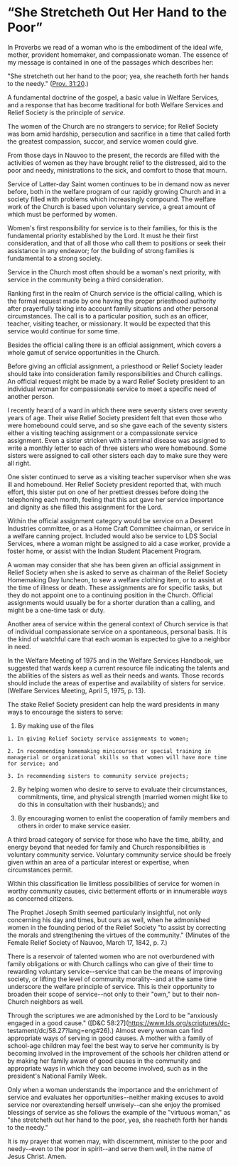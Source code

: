 # “She Stretcheth Out Her Hand to the Poor”

In Proverbs we read of a woman who is the embodiment of the ideal wife,
mother, provident homemaker, and compassionate woman. The essence of my
message is contained in one of the passages which describes her:

"She stretcheth out her hand to the poor; yea, she reacheth forth her hands to
the needy." ([Prov.
31:20](https://www.lds.org/scriptures/ot/prov/31.20?lang=eng#19).)

A fundamental doctrine of the gospel, a basic value in Welfare Services, and a
response that has become traditional for both Welfare Services and Relief
Society is the principle of _service._

The women of the Church are no strangers to service; for Relief Society was
born amid hardship, persecution and sacrifice in a time that called forth the
greatest compassion, succor, and service women could give.

From those days in Nauvoo to the present, the records are filled with the
activities of women as they have brought relief to the distressed, aid to the
poor and needy, ministrations to the sick, and comfort to those that mourn.

Service of Latter-day Saint women continues to be in demand now as never
before, both in the welfare program of our rapidly growing Church and in a
society filled with problems which increasingly compound. The welfare work of
the Church is based upon voluntary service, a great amount of which must be
performed by women.

Women's first responsibility for service is to their families, for this is the
fundamental priority established by the Lord. It must he their first
consideration, and that of all those who call them to positions or seek their
assistance in any endeavor; for the building of strong families is fundamental
to a strong society.

Service in the Church most often should be a woman's next priority, with
service in the community being a third consideration.

Ranking first in the realm of Church service is the official calling, which is
the formal request made by one having the proper priesthood authority after
prayerfully taking into account family situations and other personal
circumstances. The call is to a particular position, such as an officer,
teacher, visiting teacher, or missionary. It would be expected that this
service would continue for some time.

Besides the official calling there is an official assignment, which covers a
whole gamut of service opportunities in the Church.

Before giving an official assignment, a priesthood or Relief Society leader
should take into consideration family responsibilities and Church callings. An
official request might be made by a ward Relief Society president to an
individual woman for compassionate service to meet a specific need of another
person.

I recently heard of a ward in which there were seventy sisters over seventy
years of age. Their wise Relief Society president felt that even those who
were homebound could serve, and so she gave each of the seventy sisters either
a visiting teaching assignment or a compassionate service assignment. Even a
sister stricken with a terminal disease was assigned to write a monthly letter
to each of three sisters who were homebound. Some sisters were assigned to
call other sisters each day to make sure they were all right.

One sister continued to serve as a visiting teacher supervisor when she was
ill and homebound. Her Relief Society president reported that, with much
effort, this sister put on one of her prettiest dresses before doing the
telephoning each month, feeling that this act gave her service importance and
dignity as she filled this assignment for the Lord.

Within the official assignment category would be service on a Deseret
Industries committee, or as a Home Craft Committee chairman, or service in a
welfare canning project. Included would also be service to LDS Social
Services, where a woman might be assigned to aid a case worker, provide a
foster home, or assist with the Indian Student Placement Program.

A woman may consider that she has been given an official assignment in Relief
Society when she is asked to serve as chairman of the Relief Society
Homemaking Day luncheon, to sew a welfare clothing item, or to assist at the
time of illness or death. These assignments are for specific tasks, but they
do not appoint one to a continuing position in the Church. Official
assignments would usually be for a shorter duration than a calling, and might
be a one-time task or duty.

Another area of service within the general context of Church service is that
of individual compassionate service on a spontaneous, personal basis. It is
the kind of watchful care that each woman is expected to give to a neighbor in
need.

In the Welfare Meeting of 1975 and in the Welfare Services Handbook, we
suggested that wards keep a current resource file indicating the talents and
the abilities of the sisters as well as their needs and wants. Those records
should include the areas of expertise and availability of sisters for service.
(Welfare Services Meeting, April 5, 1975, p. 13).

The stake Relief Society president can help the ward presidents in many ways
to encourage the sisters to serve:

  1. By making use of the files

    1. In giving Relief Society service assignments to women;

    2. In recommending homemaking minicourses or special training in managerial or organizational skills so that women will have more time for service; and

    3. In recommending sisters to community service projects;

  2. By helping women who desire to serve to evaluate their circumstances, commitments, time, and physical strength (married women might like to do this in consultation with their husbands); and

  3. By encouraging women to enlist the cooperation of family members and others in order to make service easier.

A third broad category of service for those who have the time, ability, and
energy beyond that needed for family and Church responsibilities is voluntary
community service. Voluntary community service should be freely given within
an area of a particular interest or expertise, when circumstances permit.

Within this classification lie limitless possibilities of service for women in
worthy community causes, civic betterment efforts or in innumerable ways as
concerned citizens.

The Prophet Joseph Smith seemed particularly insightful, not only concerning
his day and times, but ours as well, when he admonished women in the founding
period of the Relief Society "to assist by correcting the morals and
strengthening the virtues of the community." (Minutes of the Female Relief
Society of Nauvoo, March 17, 1842, p. 7.)

There is a reservoir of talented women who are not overburdened with family
obligations or with Church callings who can give of their time to rewarding
voluntary service--service that can be the means of improving society, or
lifting the level of community morality--and at the same time underscore the
welfare principle of service. This is their opportunity to broaden their scope
of service--not only to their "own," but to their non-Church neighbors as
well.

Through the scriptures we are admonished by the Lord to be "anxiously engaged
in a good cause." ([D&amp;C 58:27](https://www.lds.org/scriptures/dc-
testament/dc/58.27?lang=eng#26).) Almost every woman can find appropriate ways
of serving in good causes. A mother with a family of school-age children may
feel the best way to serve her community is by becoming involved in the
improvement of the schools her children attend or by making her family aware
of good causes in the community and appropriate ways in which they can become
involved, such as in the president's National Family Week.

Only when a woman understands the importance and the enrichment of service and
evaluates her opportunities--neither making excuses to avoid service nor
overextending herself unwisely--can she enjoy the promised blessings of
service as she follows the example of the "virtuous woman," as "she stretcheth
out her hand to the poor, yea, she reacheth forth her hands to the needy."

It is my prayer that women may, with discernment, minister to the poor and
needy--even to the poor in spirit--and serve them well, in the name of Jesus
Christ. Amen.

